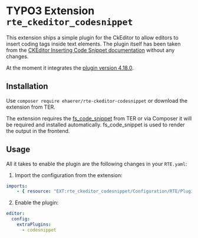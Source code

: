 # TYPO3 Extension `rte_ckeditor_codesnippet`

This extension ships a simple plugin for the CkEditor to allow editors to insert coding tags inside text elements.
The plugin itself has been taken from the [CKEditor Inserting Code Snippet documentation](https://ckeditor.com/docs/ckeditor4/latest/features/codesnippet.html) without any changes.

At the moment it integrates the [plugin version 4.18.0](https://ckeditor.com/cke4/addon/codesnippet).

## Installation

Use `composer require ehaerer/rte-ckeditor-codesnippet` or download the extension from TER.

The extension requires the [fs_code_snippet](https://extensions.typo3.org/extension/fs_code_snippet) from TER or via Composer it will be required and installed automatically. fs_code_snippet is used to render the output in the frontend.

## Usage

All it takes to enable the plugin are the following changes in your `RTE.yaml`:

1. Import the configuration from the extension:

```yaml
imports:
    - { resource: "EXT:rte_ckeditor_codesnippet/Configuration/RTE/Plugin.yaml" }
```

2. Enable the plugin:

```yaml
editor:
  config:
    extraPlugins:
      - codesnippet
```

